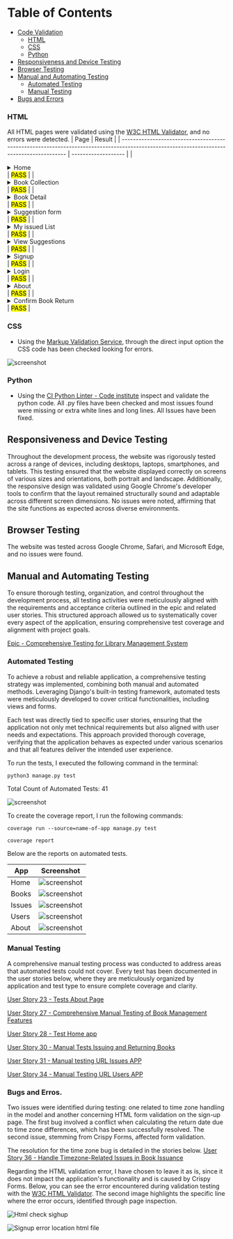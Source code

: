 # Table of Contents

- [Code Validation](#code-validation)
  - [HTML](#html)
  - [CSS](#css)
  - [Python](#python)
- [Responsiveness and Device Testing](#responsiveness-and-device-testing)
- [Browser Testing](#browser-testing)
- [Manual and Automating Testing](#manual-and-automating-testing) 
  - [Automated Testing](#automated-testing)
  - [Manual Testing](#manual-testing)
- [Bugs and Errors](#issues-and-errors)

### HTML

All HTML pages were validated using the [W3C HTML Validator](https://validator.w3.org/), and no errors were detected.
| Page                                                                                                                                     | Result              |
| ---------------------------------------------------------------------------------------------------------------------------------------- | ------------------- |
| <details><summary>Home</summary><img src="static/media/readme_images/testing/html-check-home.jpg"></details>                      | <mark>PASS</mark>   |
| <details><summary>Book Collection</summary><img src="static/media/readme_images/testing/html-check-books.jpg"></details>                | <mark>PASS</mark>   |
| <details><summary>Book Detail</summary><img src="static/media/readme_images/testing/html-check-books-detail.jpg"></details>      | <mark>PASS</mark>   |
| <details><summary>Suggestion form</summary><img src="static/media/readme_images/testing/html-check-books-sugestion-form,jpg"></details>            | <mark>PASS</mark>   |
| <details><summary>My issued List</summary><img src="static/media/readme_images/testing/html-check-issues-list.jpg"></details>          | <mark>PASS</mark>   |
| <details><summary>View Suggestions</summary><img src="static/media/readme_images/testing/html-check-view-suggestions"></details>          | <mark>PASS</mark>   |
| <details><summary>Signup</summary><img src="static/media/readme_images/testing/html-check-signup.jpg"></details>        | <mark>PASS</mark>   |
| <details><summary>Login</summary><img src="static/media/readme_images/testing/html-check-login.jpg"></details>      | <mark>PASS</mark>   |
| <details><summary>About</summary><img src="static/media/readme_images/testing/html-check-about.jpg"></details>  | <mark>PASS</mark>   |
| <details><summary>Confirm Book Return</summary><img src="static/media/readme_images/testing/html-check-creturn.jpg"></details>      | <mark>PASS</mark>   |

### CSS

- Using the [Markup Validation Service](https://validator.w3.org), through the direct input option the CSS code has been checked looking for errors.

![screenshot](static/media/readme_images/testing/css-validation.jpg)  

### Python
- Using the [CI Python Linter - Code institute](https://pep8ci.herokuapp.com/) inspect and validate the python code. All .py files have been checked and most issues found were missing or extra white lines and long lines. All Issues have been fixed.

## Responsiveness and Device Testing

Throughout the development process, the website was rigorously tested across a range of devices, including desktops, laptops, smartphones, and tablets. This testing ensured that the website displayed correctly on screens of various sizes and orientations, both portrait and landscape. Additionally, the responsive design was validated using Google Chrome's developer tools to confirm that the layout remained structurally sound and adaptable across different screen dimensions. No issues were noted, affirming that the site functions as expected across diverse environments.

## Browser Testing

The website was tested across Google Chrome, Safari, and Microsoft Edge, and no issues were found.

## Manual and Automating Testing

To ensure thorough testing, organization, and control throughout the development process, all testing activities were meticulously aligned with the requirements and acceptance criteria outlined in the epic and related user stories. This structured approach allowed us to systematically cover every aspect of the application, ensuring comprehensive test coverage and alignment with project goals.

[Epic - Comprehensive Testing for Library Management System](https://github.com/Volneirj/project_iv_ci/issues/36)


### Automated Testing

To achieve a robust and reliable application, a comprehensive testing strategy was implemented, combining both manual and automated methods. Leveraging Django's built-in testing framework, automated tests were meticulously developed to cover critical functionalities, including views and forms.

Each test was directly tied to specific user stories, ensuring that the application not only met technical requirements but also aligned with user needs and expectations. This approach provided thorough coverage, verifying that the application behaves as expected under various scenarios and that all features deliver the intended user experience.

To run the tests, I executed the following command in the terminal:

`python3 manage.py test`

Total Count of Automated Tests: 41

![screenshot](static/media/readme_images/testing//screen-terminal.jpg)  

To create the coverage report, I run the following commands:

`coverage run --source=name-of-app manage.py test`

`coverage report`

Below are the reports on automated tests.

| App                                   | Screenshot                                   | 
| ------------------------------------- | -------------------------------------------- | 
| Home  | ![screenshot](static/media/readme_images/testing//report-home.jpg)   |
| Books  | ![screenshot](static/media/readme_images/testing//report-books.jpg)   |
| Issues  | ![screenshot](static/media/readme_images/testing//report-issues.jpg)   |
| Users  | ![screenshot](static/media/readme_images/testing//report-users.jpg)   |
| About  | ![screenshot](static/media/readme_images/testing//report-about.jpg)   |


### Manual Testing

A comprehensive manual testing process was conducted to address areas that automated tests could not cover. Every test has been documented in the user stories below, where they are meticulously organized by application and test type to ensure complete coverage and clarity.

[User Story 23 - Tests About Page ](https://github.com/Volneirj/project_iv_ci/issues/23)

[User Story 27 - Comprehensive Manual Testing of Book Management Features ](https://github.com/Volneirj/project_iv_ci/issues/27)

[User Story 28 - Test Home app ](https://github.com/Volneirj/project_iv_ci/issues/28)

[User Story 30 - Manual Tests Issuing and Returning Books ](https://github.com/Volneirj/project_iv_ci/issues/30)

[User Story 31 - Manual testing URL Issues APP ](https://github.com/Volneirj/project_iv_ci/issues/31)

[User Story 34 - Manual Testing URL Users APP ](https://github.com/Volneirj/project_iv_ci/issues/34)

### Bugs and Erros.

Two issues were identified during testing: one related to time zone handling in the model and another concerning HTML form validation on the sign-up page. The first bug involved a conflict when calculating the return date due to time zone differences, which has been successfully resolved. The second issue, stemming from Crispy Forms, affected form validation. 

The resolution for the time zone bug is detailed in the stories below.
[User Story 36 - Handle Timezone-Related Issues in Book Issuance ](https://github.com/Volneirj/project_iv_ci/issues/32)

Regarding the HTML validation error, I have chosen to leave it as is, since it does not impact the application's functionality and is caused by Crispy Forms. Below, you can see the error encountered during validation testing with the [W3C HTML Validator](https://validator.w3.org/). The second image highlights the specific line where the error occurs, identified through page inspection.


![Html check sighup](documentation/readme_images/testing/html-check-signup.jpg)

![Signup error location html file](documentation/readme_images/testing/html-check-signup-error.jpg)


